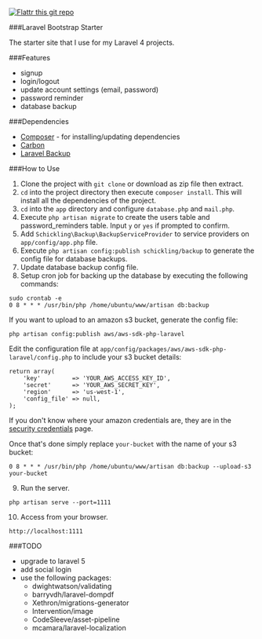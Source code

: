 [![Flattr this git repo](http://api.flattr.com/button/flattr-badge-large.png)](https://flattr.com/submit/auto?user_id=wernancheta&url=https://github.com/anchetaWern/laravel-bootstrap-starter&title=laravel-bootstrap-starter&language=php&tags=github&category=software)

###Laravel Bootstrap Starter

The starter site that I use for my Laravel 4 projects. 

###Features

- signup
- login/logout
- update account settings (email, password)
- password reminder
- database backup

###Dependencies

- [Composer](https://getcomposer.org/) - for installing/updating dependencies
- [Carbon](https://github.com/briannesbitt/Carbon)
- [Laravel Backup](https://github.com/schickling/laravel-backup)


###How to Use

1. Clone the project with `git clone` or download as zip file then extract.
2. `cd` into the project directory then execute `composer install`. This will install all the dependencies
of the project.
3. `cd` into the `app` directory and configure `database.php` and `mail.php`.
4. Execute `php artisan migrate` to create the users table and password_reminders table. Input `y` or `yes` if prompted to confirm.
5. Add `Schickling\Backup\BackupServiceProvider` to service providers on `app/config/app.php` file.
6. Execute `php artisan config:publish schickling/backup` to generate the config file for database backups. 
7. Update database backup config file.
8. Setup cron job for backing up the database by executing the following commands:

```
sudo crontab -e
0 8 * * * /usr/bin/php /home/ubuntu/www/artisan db:backup
```

If you want to upload to an amazon s3 bucket, generate the config file:

```
php artisan config:publish aws/aws-sdk-php-laravel
```

Edit the configuration file at `app/config/packages/aws/aws-sdk-php-laravel/config.php` to include your s3 bucket details:

```
return array(
    'key'         => 'YOUR_AWS_ACCESS_KEY_ID',
    'secret'      => 'YOUR_AWS_SECRET_KEY',
    'region'      => 'us-west-1',
    'config_file' => null,
);
```

If you don't know where your amazon credentials are, they are in the [security credentials](https://console.aws.amazon.com/iam/home?#security_credential) page.

Once that's done simply replace `your-bucket` with the name of your s3 bucket:

```
0 8 * * * /usr/bin/php /home/ubuntu/www/artisan db:backup --upload-s3 your-bucket
```

9. Run the server.

```
php artisan serve --port=1111
```

10. Access from your browser.

```
http://localhost:1111
```

###TODO

- upgrade to laravel 5
- add social login
- use the following packages:
  - dwightwatson/validating
  - barryvdh/laravel-dompdf
  - Xethron/migrations-generator
  - Intervention/image
  - CodeSleeve/asset-pipeline
  - mcamara/laravel-localization

